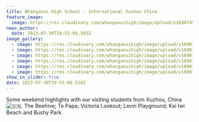 ```yaml
---
title: Whanganui High School - International Xuzhou China
feature_image:
  image: https://res.cloudinary.com/whanganuihigh/image/upload/v1690745929/News/WHS_Int1.jpg
news_author:
  date: 2023-07-30T19:55:05.503Z
image_gallery:
  - image: https://res.cloudinary.com/whanganuihigh/image/upload/v1690745951/News/WHS_I3.jpg
  - image: https://res.cloudinary.com/whanganuihigh/image/upload/v1690745979/News/WHS_I5.jpg
  - image: https://res.cloudinary.com/whanganuihigh/image/upload/v1690745996/News/WHS_I7.jpg
  - image: https://res.cloudinary.com/whanganuihigh/image/upload/v1690745987/News/WHS_I6.jpg
  - image: https://res.cloudinary.com/whanganuihigh/image/upload/v1690746009/News/WHS_I8.jpg
  - image: https://res.cloudinary.com/whanganuihigh/image/upload/v1690747150/News/WHS_I9.jpg
show_in_slider: true
date: 2023-07-30T19:55:05.516Z
---
```

Some weekend highlights with our visiting students from Xuzhou, China ![🇨🇳](https://static.xx.fbcdn.net/images/emoji.php/v9/tc6/1/16/1f1e8_1f1f3.png). The Beehive; Te Papa; Victoria Lookout; Levin Playground; Kai Iwi Beach and Bushy Park.